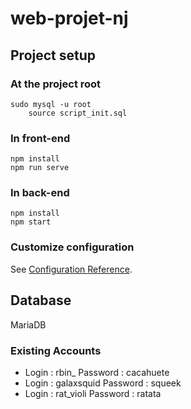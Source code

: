 # web-projet-nj

## Project setup

### At the project root

```
sudo mysql -u root
	source script_init.sql

```
### In front-end

```
npm install
npm run serve
```

### In back-end

```
npm install
npm start
```


### Customize configuration
See [Configuration Reference](https://cli.vuejs.org/config/).

## Database

MariaDB

### Existing Accounts 

* Login : rbin_ Password : cacahuete
* Login : galaxsquid Password : squeek
* Login : rat_violi Password : ratata

